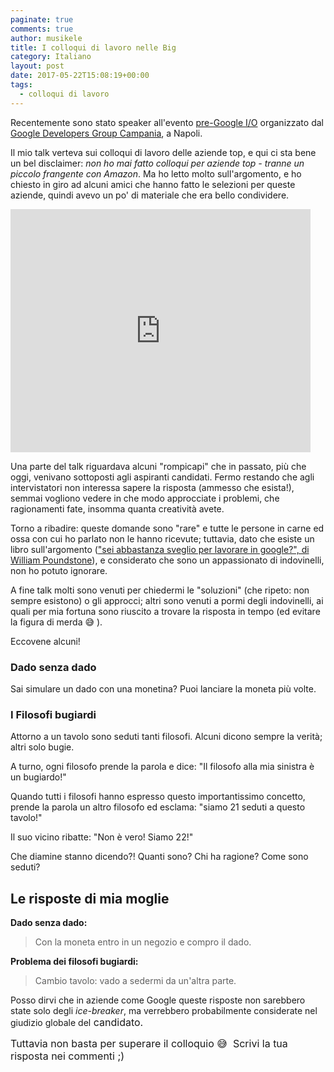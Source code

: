 ```yaml
---
paginate: true
comments: true
author: musikele
title: I colloqui di lavoro nelle Big
category: Italiano
layout: post
date: 2017-05-22T15:08:19+00:00
tags:
  - colloqui di lavoro
---
```



Recentemente sono stato speaker all'evento [pre-Google I/O](https://www.meetup.com/it-IT/GDGCampania/events/239723850/) organizzato dal [Google Developers Group Campania](http://gdgcampania.com), a Napoli.

Il mio talk verteva sui colloqui di lavoro delle aziende top, e qui ci sta bene un bel disclaimer: *non ho mai fatto colloqui per aziende top  - tranne un piccolo frangente con Amazon*. Ma ho letto molto sull'argomento, e ho chiesto in giro ad alcuni amici che hanno fatto le selezioni per queste aziende, quindi avevo un po' di materiale che era bello condividere.

<iframe src="https://docs.google.com/presentation/d/1eQce7aEOl8qaGPbmhQVmUQb99Sf2bioBJhmuEER4_B8/embed?start=false&amp;loop=false&amp;delayms=60000" frameborder="0" width="480" height="389" allowfullscreen="true" mozallowfullscreen="true" webkitallowfullscreen="true"></iframe>

Una parte del talk riguardava alcuni "rompicapi" che in passato, più che oggi, venivano sottoposti agli aspiranti candidati. Fermo restando che agli intervistatori non interessa sapere la risposta (ammesso che esista!), semmai vogliono vedere in che modo approcciate i problemi, che ragionamenti fate, insomma quanta creatività avete.

Torno a ribadire: queste domande sono "rare" e tutte le persone in carne ed ossa con cui ho parlato non le hanno ricevute; tuttavia, dato che esiste un libro sull'argomento (["sei abbastanza sveglio per lavorare in google?", di William Poundstone](http://amzn.to/2rKTgbo)), e considerato che sono un appassionato di indovinelli, non ho potuto ignorare.

A fine talk molti sono venuti per chiedermi le "soluzioni" (che ripeto: non sempre esistono) o gli approcci; altri sono venuti a pormi degli indovinelli, ai quali per mia fortuna sono riuscito a trovare la risposta in tempo (ed evitare la figura di merda 😅 ).

Eccovene alcuni!

### Dado senza dado

Sai simulare un dado con una monetina? Puoi lanciare la moneta più volte.

### I Filosofi bugiardi

Attorno a un tavolo sono seduti tanti filosofi. Alcuni dicono sempre la verità; altri solo bugie.

A turno, ogni filosofo prende la parola e dice: "Il filosofo alla mia sinistra è un bugiardo!"

Quando tutti i filosofi hanno espresso questo importantissimo concetto, prende la parola un altro filosofo ed esclama: "siamo 21 seduti a questo tavolo!"

Il suo vicino ribatte: "Non è vero! Siamo 22!"

Che diamine stanno dicendo?! Quanti sono? Chi ha ragione? Come sono seduti?

## Le risposte di mia moglie

**Dado senza dado:**

<blockquote>Con la moneta entro in un negozio e compro il dado.&nbsp;</blockquote>

**Problema dei filosofi bugiardi:**

<blockquote>Cambio tavolo: vado a sedermi da un'altra parte.&nbsp;</blockquote>

Posso dirvi che in aziende come Google queste risposte non sarebbero state solo degli *ice-breaker*, ma verrebbero probabilmente considerate nel giudizio globale del<span style="font-size: 1rem;">&nbsp;candidato.&nbsp;</span>

<span style="font-size: 1rem;">Tuttavia non basta per superare il colloquio 😅 &nbsp;Scrivi la tua risposta nei commenti ;)&nbsp;</span>